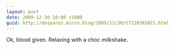 ```yaml
---
layout: post
date: 2009-12-30 10:00 +1000
guid: http://desparoz.micro.blog/2009/12/30/t7210301021.html
---
```

Ok, blood given. Relaxing with a choc milkshake.
